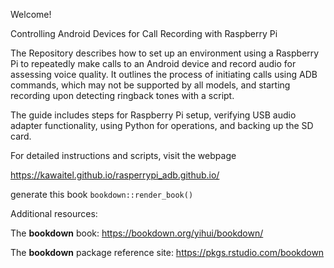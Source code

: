 Welcome! 

Controlling Android Devices for Call Recording with Raspberry Pi


The Repository describes how to set up an environment using a Raspberry Pi to repeatedly make calls to an Android device and record audio for assessing voice quality. 
It outlines the process of initiating calls using ADB commands, which may not be supported by all models, and starting recording upon detecting ringback tones with a script. 

The guide includes steps for Raspberry Pi setup, verifying USB audio adapter functionality, using Python for operations, and backing up the SD card. 

For detailed instructions and scripts, visit the webpage

https://kawaitel.github.io/rasperrypi_adb.github.io/

generate this book `bookdown::render_book()`


Additional resources:

The **bookdown** book: https://bookdown.org/yihui/bookdown/

The **bookdown** package reference site: https://pkgs.rstudio.com/bookdown
